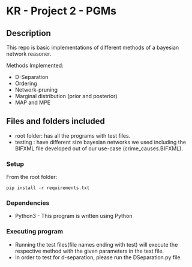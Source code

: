 # KR - Project 2 - PGMs

## Description

This repo is basic implementations of different methods of a bayesian network reasoner.

Methods Implemented:
* D-Separation
* Ordering 
* Network-pruning
* Marginal distribution (prior and posterior)
* MAP and MPE

## Files and folders included
* root folder: has all the programs with test files.
* testing : have different size bayesian networks we used including the BIFXML file developed out of our use-case (crime_causes.BIFXML).

### Setup
From the root folder: 
```
pip install -r requirements.txt
```
### Dependencies

* Python3 - This program is written using Python

### Executing program

 * Running the test files(file names ending with test) will execute the respective method with the given parameters in the test file.
 * In order to test for d-separation, please run the DSeparation.py file. 
